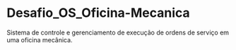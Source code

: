 # Desafio_OS_Oficina-Mecanica
Sistema de controle e gerenciamento de execução de ordens de serviço em uma oficina mecânica.
